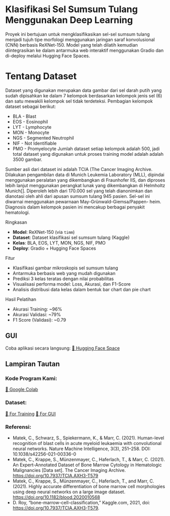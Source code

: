 #  Klasifikasi Sel Sumsum Tulang Menggunakan Deep Learning

Proyek ini bertujuan untuk mengklasifikasikan sel-sel sumsum tulang menjadi tujuh tipe morfologi menggunakan jaringan saraf konvolusional (CNN) berbasis ReXNet-150. Model yang telah dilatih kemudian diintegrasikan ke dalam antarmuka web interaktif menggunakan Gradio dan di-deploy melalui Hugging Face Spaces.

# Tentang Dataset 
Dataset yang digunakan merupakan data gambar dari sel darah putih yang sudah dipisahkan ke dalam 7 kelompok berdasarkan kelompok jenis sel (6) dan satu mewakili kelompok sel tidak terdeteksi. Pembagian kelompok dataset sebagai berikut:

- BLA - Blast
- EOS - Eosinophil
- LYT - Lymphocyte
- MON - Monocyte
- NGS - Segmented Neutrophil
- NIF - Not Identifiable
- PMO - Promyelocyte
Jumlah dataset setiap kelompok adalah 500, jadi total dataset yang digunakan untuk proses training model adalah adalah 3500 gambar.

Sumber asli dari dataset ini adalah TCIA (The Cancer Imaging Archive. Dilakukan pengambilan data di Munich Leukemia Laboratory (MLL), dipindai menggunakan peralatan yang dikembangkan di Fraunhofer IIS, dan diproses lebih lanjut menggunakan perangkat lunak yang dikembangkan di Helmholtz Munich[]. Diperoleh lebih dari 170.000 sel yang telah dianonimkan dan dianotasi oleh ahli dari apusan sumsum tulang 945 pasien. Sel-sel ini diwarnai menggunakan pewarnaan May-Grünwald-Giemsa/Pappen- heim. Diagnosis dalam kelompok pasien ini mencakup berbagai penyakit hematologi.


  Ringkasan

- **Model**: ReXNet-150 (via `timm`)
- **Dataset**: Dataset klasifikasi sel sumsum tulang (Kaggle)
- **Kelas**: BLA, EOS, LYT, MON, NGS, NIF, PMO
- **Deploy**: Gradio + Hugging Face Spaces

Fitur

- Klasifikasi gambar mikroskopis sel sumsum tulang
- Antarmuka berbasis web yang mudah digunakan
- Prediksi 3 kelas teratas dengan nilai probabilitas
- Visualisasi performa model: Loss, Akurasi, dan F1-Score
- Analisis distribusi data kelas dalam bentuk bar chart dan pie chart

 Hasil Pelatihan

- Akurasi Training: ~96%
- Akurasi Validasi: ~79%
- F1 Score (Validasi): ~0.79

## GUI

 Coba aplikasi secara langsung: 
[🔗 Hugging Face Space](https://huggingface.co/spaces/Finpropsmkel3/bone-marrow-classifier-gui/tree/main)

## Lampiran Tautan

### Kode Program Kami: 
[🔗 Google Colab](https://colab.research.google.com/drive/1hjX2By_O8tePe4ajHOs55wlN7ha3fdku?usp=sharing)

### Dataset: 
[🔗 For Training](https://drive.google.com/drive/folders/1ID8L4sfX80BjmAtt9jvzUAiP5NjFhVB0?usp=sharing) 
[🔗 For GUI](https://drive.google.com/drive/folders/1iDF_jcVEMP6cvj1_JCbO5-1Xkwixj09i?usp=drive_link)



### Referensi:

- Matek, C., Schwarz, S., Spiekermann, K., & Marr, C. (2021). Human-level recognition of blast cells in acute myeloid leukaemia with convolutional neural networks. Nature Machine Intelligence, 3(3), 251–258. DOI: 10.1038/s42256-021-00336-0
- Matek, C., Krappe, S., Münzenmayer, C., Haferlach, T., & Marr, C. (2021). An Expert-Annotated Dataset of Bone Marrow Cytology in Hematologic Malignancies [Data set]. The Cancer Imaging Archive. https://doi.org/10.7937/TCIA.AXH3-T579
- Matek, C., Krappe, S., Münzenmayer, C., Haferlach, T., and Marr, C. (2021). Highly accurate differentiation of bone marrow cell morphologies using deep neural networks on a large image dataset. https://doi.org/10.1182/blood.2020010568
- D. Roy, “bone-marrow-cell-classification,” Kaggle.com, 2021, doi: https://doi.org/10.7937/TCIA.AXH3-T579.



